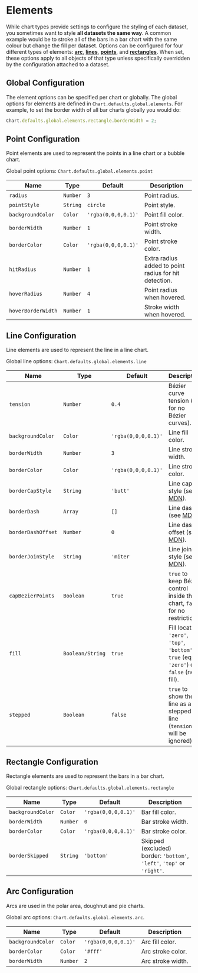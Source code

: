 # Elements

While chart types provide settings to configure the styling of each dataset, you sometimes want to style **all datasets the same way**. A common example would be to stroke all of the bars in a bar chart with the same colour but change the fill per dataset. Options can be configured for four different types of elements: **[arc](#arc)**, **[lines](#lines)**, **[points](#points)**, and **[rectangles](#rectangles)**. When set, these options apply to all objects of that type unless specifically overridden by the configuration attached to a dataset.

## Global Configuration

The element options can be specified per chart or globally. The global options for elements are defined in `Chart.defaults.global.elements`. For example, to set the border width of all bar charts globally you would do:

```javascript
Chart.defaults.global.elements.rectangle.borderWidth = 2;
```

## Point Configuration
Point elements are used to represent the points in a line chart or a bubble chart.

Global point options: `Chart.defaults.global.elements.point`

| Name | Type | Default | Description
| -----| ---- | --------| -----------
| `radius` | `Number` | `3` | Point radius.
| `pointStyle` | `String` | `circle` | Point style.
| `backgroundColor` | `Color` | `'rgba(0,0,0,0.1)'` | Point fill color.
| `borderWidth` | `Number` | `1` | Point stroke width.
| `borderColor` | `Color` | `'rgba(0,0,0,0.1)'` | Point stroke color.
| `hitRadius` | `Number` | `1` | Extra radius added to point radius for hit detection.
| `hoverRadius` | `Number` | `4` | Point radius when hovered.
| `hoverBorderWidth` | `Number` | `1` | Stroke width when hovered.

## Line Configuration
Line elements are used to represent the line in a line chart.

Global line options: `Chart.defaults.global.elements.line`

| Name | Type | Default | Description
| -----| ---- | --------| -----------
| `tension` | `Number` | `0.4` | Bézier curve tension (`0` for no Bézier curves).
| `backgroundColor` | `Color` | `'rgba(0,0,0,0.1)'` | Line fill color.
| `borderWidth` | `Number` | `3` | Line stroke width.
| `borderColor` | `Color` | `'rgba(0,0,0,0.1)'` | Line stroke color.
| `borderCapStyle` | `String` | `'butt'` | Line cap style (see [MDN](https://developer.mozilla.org/en/docs/Web/API/CanvasRenderingContext2D/lineCap)).
| `borderDash` | `Array` | `[]` | Line dash (see [MDN](https://developer.mozilla.org/en-US/docs/Web/API/CanvasRenderingContext2D/setLineDash)).
| `borderDashOffset` | `Number` | `0` | Line dash offset (see [MDN](https://developer.mozilla.org/en-US/docs/Web/API/CanvasRenderingContext2D/lineDashOffset)).
| `borderJoinStyle` | `String` | `'miter` | Line join style (see [MDN](https://developer.mozilla.org/en-US/docs/Web/API/CanvasRenderingContext2D/lineJoin)).
| `capBezierPoints` | `Boolean` | `true` | `true` to keep Bézier control inside the chart, `false` for no restriction.
| `fill` | `Boolean/String` | `true` | Fill location: `'zero'`, `'top'`, `'bottom'`, `true` (eq. `'zero'`) or `false` (no fill).
| `stepped` | `Boolean` | `false` | `true` to show the line as a stepped line (`tension` will be ignored).

## Rectangle Configuration
Rectangle elements are used to represent the bars in a bar chart.

Global rectangle options: `Chart.defaults.global.elements.rectangle`

| Name | Type | Default | Description
| -----| ---- | --------| -----------
| `backgroundColor` | `Color` | `'rgba(0,0,0,0.1)'` | Bar fill color.
| `borderWidth` | `Number` | `0` | Bar stroke width.
| `borderColor` | `Color` | `'rgba(0,0,0,0.1)'` | Bar stroke color.
| `borderSkipped` | `String` | `'bottom'` | Skipped (excluded) border: `'bottom'`, `'left'`, `'top'` or `'right'`.

## Arc Configuration
Arcs are used in the polar area, doughnut and pie charts.

Global arc options: `Chart.defaults.global.elements.arc`.

| Name | Type | Default | Description
| -----| ---- | --------| -----------
| `backgroundColor` | `Color` | `'rgba(0,0,0,0.1)'` | Arc fill color.
| `borderColor` | `Color` | `'#fff'` | Arc stroke color.
| `borderWidth`| `Number` | `2` | Arc stroke width.
